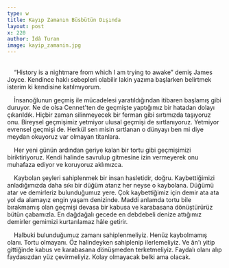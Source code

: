 ```yaml
---
type: w
title: Kayıp Zamanın Büsbütün Dışında
layout: post
x: 220
author: İdâ Turan
image: kayip_zamanin.jpg
---
```

<br/>
&nbsp;&nbsp;&nbsp;&nbsp;“History is a nightmare from which I am trying to awake” demiş James Joyce. Kendince haklı sebepleri olabilir lakin yazıma başlarken belirtmek isterim ki kendisine katılmıyorum.

&nbsp;&nbsp;&nbsp;&nbsp;İnsanoğlunun geçmiş ile mücadelesi yaratıldığından itibaren başlamış gibi duruyor. Ne de olsa Cennet'ten de geçmişte yaptığımız bir hatadan dolayı çıkarıldık. Hiçbir zaman silinmeyecek bir ferman gibi sırtımızda taşıyoruz onu. Bireysel geçmişimiz yetmiyor ulusal geçmişi de sırtlanıyoruz. Yetmiyor evrensel geçmişi de. Herkül sen misin sırtlanan o dünyayı ben mi diye meydan okuyoruz var olmayan titanlara.

&nbsp;&nbsp;&nbsp;&nbsp;Her yeni günün ardından geriye kalan bir tortu gibi geçmişimizi biriktiriyoruz. Kendi halinde savrulup gitmesine izin vermeyerek onu muhafaza ediyor ve koruyoruz aklımızca.

&nbsp;&nbsp;&nbsp;&nbsp;Kaybolan şeyleri sahiplenmek bir insan hasletidir, doğru. Kaybettiğimizi anladığımızda daha sıkı bir düğüm atarız her neyse o kaybolana. Düğümü atar ve demirleriz bulunduğumuz yere. Çok kaybettiğimiz için demir ata ata yol da alamayız engin yaşam denizinde. Maddi anlamda tortu bile bırakmamış olan geçmişi devasa bir kabusa ve karabasana dönüştürürüz bütün çabamızla. En dağdağalı gecede en debdebeli denize attığımız demirler gemimizi kurtarılamaz hâle getirir.

&nbsp;&nbsp;&nbsp;&nbsp;Halbuki bulunduğumuz zamanı sahiplenmeliyiz. Henüz kaybolmamış olanı. Tortu olmayanı. Öz halindeyken sahiplenip ilerlemeliyiz. Ve ân'ı yitip gittiğinde kabus ve karabasana dönüşmeden terketmeliyiz. Faydalı olanı alıp faydasızdan yüz çevirmeliyiz. Kolay olmayacak belki ama olacak.
